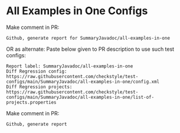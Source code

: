 # All Examples in One Configs
Make comment in PR:
```
Github, generate report for SummaryJavadoc/all-examples-in-one
```
OR as alternate:
Paste below given to PR description to use such test configs:
```
Report label: SummaryJavadoc/all-examples-in-one
Diff Regression config: https://raw.githubusercontent.com/checkstyle/test-configs/main/SummaryJavadoc/all-examples-in-one/config.xml
Diff Regression projects: https://raw.githubusercontent.com/checkstyle/test-configs/main/SummaryJavadoc/all-examples-in-one/list-of-projects.properties
```
Make comment in PR:
```
Github, generate report
```
